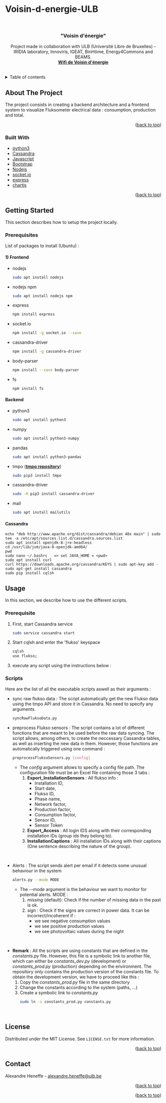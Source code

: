 # Voisin-d-energie-ULB
 

<div id="top"></div>

<!-- PROJECT LOGO -->
<br />
<div align="center">

<h3 align="center">"Voisin d'énergie"</h3>

  <p align="center">
    Project made in collaboration with ULB (Université Libre de Bruxelles) - IRIDIA laboratory, Innoviris, IGEAT, BinHôme, Energy4Commons and BEAMS.
    <br />
    <a href="https://wiki.voisinsenergie.agorakit.org/"><strong>Wifi de Voisin d'énergie</strong></a>
    <br />
    <br />
  </p>
</div>



<!-- TABLE OF CONTENTS -->
<details>
  <summary>Table of contents</summary>
  <ol>
    <li>
      <a href="#about-the-project">About the Project</a>
      <ul>
        <li><a href="#built-with">Built with</a></li>
      </ul>
    </li>
    <li>
      <a href="#getting-started">Getting Started</a>
      <ul>
        <li><a href="#prerequisites">Prerequisites</a></li>
      </ul>
    </li>
    <li><a href="#usage">Usage</a></li>
    <li><a href="#contributing">Contributing</a></li>
    <li><a href="#license">License</a></li>
    <li><a href="#contact">Contact</a></li>
  </ol>
</details>



<!-- ABOUT THE PROJECT -->
## About The Project

The project consists in creating a backend architecture and a frontend system to visualize Fluksometer electrical data : consumption, production and total. 

<p align="right">(<a href="#top">back to top</a>)</p>



### Built With

* [python3](https://www.python.org/)
* [Cassandra](https://cassandra.apache.org/_/index.html)
* [Javascript](https://javascript.info/)
* [Bootstrap](https://getbootstrap.com/)
* [Nodejs](https://nodejs.dev/)
* [socket.io](https://socket.io/fr/docs/v4/)
* [express](https://expressjs.com/fr/)
* [chartjs](https://www.chartjs.org/)

<p align="right">(<a href="#top">back to top</a>)</p>



<!-- GETTING STARTED -->
## Getting Started

This section describes how to setup the project locally.

### Prerequisites

List of packages to install (Ubuntu) :

#### 1) Frontend
* nodejs
    ```sh
    sudo apt install nodejs
    ```
* nodejs npm
    ```sh
    sudo apt install nodejs npm
    ```
* express
    ```sh
    npm install express
    ```
* socket.io
    ```sh
    npm install -g socket.io --save
    ```
* cassandra-driver
    ```sh
    npm install -g cassandra-driver
    ```
* body-parser
    ```sh
    npm install --save body-parser
    ```
* fs
    ```sh
    npm install fs
    ```

#### Backend 

* python3
    ```sh
    sudo apt install python3
    ```
* numpy
    ```sh
    sudo apt install python3-numpy
    ```
* pandas
    ```sh
    sudo apt install python3-pandas
    ```
* tmpo (<a href="https://github.com/flukso/tmpo-py"><strong>tmpo repository</strong></a>)
    ```sh
    sudo pip3 install tmpo
    ```
* cassandra-driver 
    ```sh
    sudo -H pip3 install cassandra-driver
    ```
* mail 
	```sh
	sudo apt install mailutils
	```

#### Cassandra
    
    echo "deb http://www.apache.org/dist/cassandra/debian 40x main" | sudo tee -a /etc/apt/sources.list.d/cassandra.sources.list
    sudo apt install openjdk-8-jre-headless
    cd /usr/lib/jvm/java-8-openjdk-amd64/
    pwd
    sudo nano ~/.bashrc   => set JAVA_HOME = <pwd>
    sudo apt install curl
    curl https://downloads.apache.org/cassandra/KEYS | sudo apt-key add -
    sudo apt-get install cassandra
    sudo pip install cqlsh 




<!-- USAGE EXAMPLES -->
## Usage

In this section, we describe how to use the different scripts.

### Prerequisite
1. First, start Cassandra service
   ```sh
   sudo service cassandra start
   ``` 
2. Start cqlsh and enter the 'flukso' keyspace
   ```sh
   cqlsh
   use flukso;
   ```
3. execute any script using the instructions below : 

### Scripts

Here are the list of all the executable scripts aswell as their arguments : 


* sync raw flukso data : The script automatically get the new Flukso data using the tmpo API and store it in Cassandra. No need to specify any arguments.
  ```sh
  syncRawFluksoData.py
  ```

* preprocess Flukso sensors : The script contains a lot of different functions that are meant to be used before the raw data syncing. The script allows, among others, to create the neccessary Cassandra tables, as well as inserting the new data in them. However, those functions are automatically triggered using one command : 
  
  ```sh
  preprocessFluksoSensors.py [config]
  ```
  * The _config_ argument allows to specify a config file path. The configuration file must be an Excel file containing those 3 tabs : 
	1. **Export_InstallationSensors** : All flukso info : 
		* Installation ID, 
		* Start date, 
		* Flukso ID, 
		* Phase name, 
		* Network factor, 
		* Production factor, 
		* Consumption factor, 
		* Sensor ID, 
		* Sensor Token
	2. **Export_Access** : All login IDS along with their corresponding installation IDs (group ids they belong to).
	3. **InstallationCaptions** : All installation IDs along with their captions (One sentence describing the nature of the group).


<br />

* Alerts : The script sends alert per email if it detects some unusual behaviour in the system
  ```sh
  alerts.py --mode MODE
  ```
  * The --mode argument is the behaviour we want to monitor for potential alerts. MODE : 
    1. _missing_ (default): Check if the number of missing data in the past is ok.
    2. _sign_ : Check if the signs are correct in power data. It can be incorrect/incoherent if : 
       * we see negative consumption values
       * we see positive production values
       * we see photovoltaic values during the night

<br />

* **Remark** : All the scripts are using constants that are defined in the _constants.py_ file. However, this file is a symbolic link to another file, which can either be _constants_dev.py_ (development) or _constants_prod.py_ (production) depending on the environment. The repository only contains the production version of the constants file. To obtain the development version, we have to proceed like this : 
	1. Copy the _constants_prod.py_ file in the same directory
	2. Change the constants according to the system (paths, ...)
	3. Create a symbolic link to _constants.py_
		```sh
		sudo ln -s constants_prod.py constants.py
		```

<br />


<!-- LICENSE -->
## License

Distributed under the MIT License. See `LICENSE.txt` for more information.

<p align="right">(<a href="#top">back to top</a>)</p>



<!-- CONTACT -->
## Contact

Alexandre Heneffe - alexandre.heneffe@ulb.be

<p align="right">(<a href="#top">back to top</a>)</p>


<p align="right">(<a href="#top">back to top</a>)</p>
